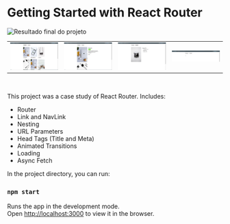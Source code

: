 # Getting Started with React Router

![Resultado final do projeto](src/img/captured.gif)

<table>
  <tr>
    <td align="center">
        <img src="src/img/result.JPG" style="max-width: 100%;" alt="Result 1"/><br>
    </td>
    <td align="center">
        <img src="src/img/result2.JPG" style="max-width: 100%;" alt="Result 2"/><br>
    </td>
    <td align="center">
        <img src="src/img/result3.JPG" style="max-width: 100%;" alt="Result 3"/><br>
    </td>
    <td align="center">
        <img src="src/img/result4.JPG" style="max-width: 100%;" alt="Result 4"/><br>
    </td>
  </tr>
</table>

<br />

This project was a case study of React Router. Includes:
- Router
- Link and NavLink
- Nesting
- URL Parameters
- Head Tags (Title and Meta)
- Animated Transitions
- Loading
- Async Fetch

In the project directory, you can run:

### `npm start`

Runs the app in the development mode.\
Open [http://localhost:3000](http://localhost:3000) to view it in the browser.

